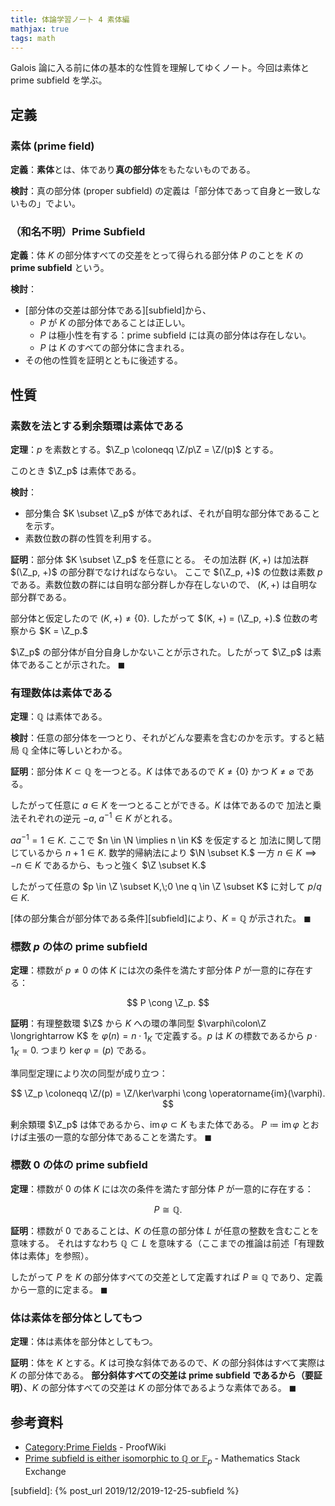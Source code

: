 ```yaml
---
title: 体論学習ノート 4 素体編
mathjax: true
tags: math
---
```


Galois 論に入る前に体の基本的な性質を理解してゆくノート。今回は素体と prime subfield を学ぶ。

## 定義

### 素体 (prime field)

**定義**：**素体**とは、体であり**真の部分体**をもたないものである。

**検討**：真の部分体 (proper subfield) の定義は「部分体であって自身と一致しないもの」でよい。

### （和名不明）Prime Subfield

**定義**：体 $K$ の部分体すべての交差をとって得られる部分体 $P$ のことを $K$ の **prime subfield** という。

**検討**：

* [部分体の交差は部分体である][subfield]から、
  * $P$ が $K$ の部分体であることは正しい。
  * $P$ は極小性を有する：prime subfield には真の部分体は存在しない。
  * $P$ は $K$ のすべての部分体に含まれる。
* その他の性質を証明とともに後述する。

## 性質

### 素数を法とする剰余類環は素体である

**定理**：$p$ を素数とする。$\Z_p \coloneqq \Z/p\Z = \Z/(p)$ とする。

このとき $\Z_p$ は素体である。

**検討**：

* 部分集合 $K \subset \Z_p$ が体であれば、それが自明な部分体であることを示す。
* 素数位数の群の性質を利用する。

**証明**：部分体 $K \subset \Z_p$ を任意にとる。
その加法群 $(K, +)$ は加法群 $(\Z_p, +)$ の部分群でなければならない。
ここで $(\Z_p, +)$ の位数は素数 $p$ である。素数位数の群には自明な部分群しか存在しないので、
$(K, +)$ は自明な部分群である。

部分体と仮定したので $(K, +) \ne \lbrace 0 \rbrace.$
したがって $(K, +) = (\Z_p, +).$
位数の考察から $K = \Z_p.$

$\Z_p$ の部分体が自分自身しかないことが示された。したがって $\Z_p$ は素体であることが示された。
$\blacksquare$

### 有理数体は素体である

**定理**：$\mathbb{Q}$ は素体である。

**検討**：任意の部分体を一つとり、それがどんな要素を含むのかを示す。すると結局 $\mathbb Q$ 全体に等しいとわかる。

**証明**：部分体 $K \subset \mathbb Q$ を一つとる。$K$ は体であるので
$K \ne \lbrace  0 \rbrace$ かつ $K \ne \varnothing$ である。

したがって任意に $a \in K$ を一つとることができる。$K$ は体であるので
加法と乗法それぞれの逆元 $-a,\;a^{-1} \in K$ がとれる。

$a a^{-1} = 1 \in K.$ ここで $n \in \N \implies n \in K$ を仮定すると
加法に関して閉じているから $n + 1 \in K.$ 数学的帰納法により $\N \subset K.$
一方 $n \in K \implies -n \in K$ であるから、もっと強く $\Z \subset K.$

したがって任意の $p \in \Z \subset K,\;0 \ne q \in \Z \subset K$ に対して
$p/q \in K.$

[体の部分集合が部分体である条件][subfield]により、$K = \mathbb Q$ が示された。
$\blacksquare$

### 標数 $p$ の体の prime subfield

**定理**：標数が $p \ne 0$ の体 $K$ には次の条件を満たす部分体 $P$ が一意的に存在する：

$$
P \cong \Z_p.
$$

**証明**：有理整数環 $\Z$ から $K$ への環の準同型 $\varphi\colon\Z \longrightarrow K$ を
$\varphi(n) = n \cdot 1_K$ で定義する。$p$ は $K$ の標数であるから
$p \cdot 1_K = 0.$ つまり $\ker \varphi = (p)$ である。

準同型定理により次の同型が成り立つ：

$$
\Z_p \coloneqq \Z/(p) = \Z/\ker\varphi \cong \operatorname{im}(\varphi).
$$

剰余類環 $\Z_p$ は体であるから、$\operatorname{im}\varphi \subset K$ もまた体である。
$P \coloneqq \operatorname{im}\varphi$ とおけば主張の一意的な部分体であることを満たす。
$\blacksquare$

### 標数 $0$ の体の prime subfield

**定理**：標数が $0$ の体 $K$ には次の条件を満たす部分体 $P$ が一意的に存在する：

$$
P \cong \mathbb Q.
$$

**証明**：標数が $0$ であることは、$K$ の任意の部分体 $L$ が任意の整数を含むことを意味する。
それはすなわち $\mathbb Q \subset L$ を意味する（ここまでの推論は前述「有理数体は素体」を参照）。

したがって $P$ を $K$ の部分体すべての交差として定義すれば $P \cong \mathbb Q$
であり、定義から一意的に定まる。
$\blacksquare$

### 体は素体を部分体としてもつ

**定理**：体は素体を部分体としてもつ。

**証明**：体を $K$ とする。$K$ は可換な斜体であるので、$K$ の部分斜体はすべて実際は $K$ の部分体である。
**部分斜体すべての交差は prime subfield であるから（要証明）**、$K$ の部分体すべての交差は
$K$ の部分体であるような素体である。
$\blacksquare$

## 参考資料

* [Category:Prime Fields](https://proofwiki.org/wiki/Category:Prime_Fields) - ProofWiki
* [Prime subfield is either isomorphic to $\mathbb{Q}$ or $\mathbb F_p$](https://math.stackexchange.com/questions/1942821/prime-subfield-is-either-isomorphic-to-mathbbq-or-f-p) - Mathematics Stack Exchange

[subfield]: {% post_url 2019/12/2019-12-25-subfield %}

